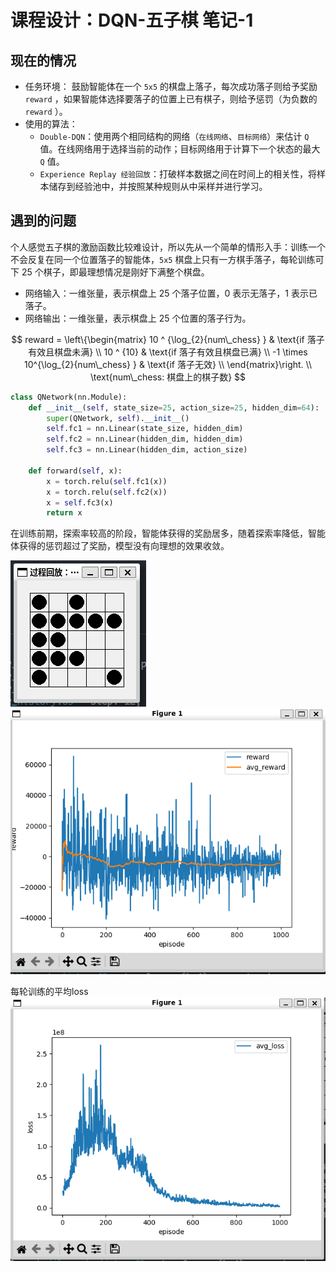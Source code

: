 # 课程设计：DQN-五子棋 笔记-1


## 现在的情况

- 任务环境： 鼓励智能体在一个 `5x5` 的棋盘上落子，每次成功落子则给予奖励 `reward` ，如果智能体选择要落子的位置上已有棋子，则给予惩罚（为负数的 `reward` ）。
- 使用的算法：
  - `Double-DQN`：使用两个相同结构的网络（`在线网络`、`目标网络`）来估计 `Q` 值。在线网络用于选择当前的动作；目标网络用于计算下一个状态的最大 `Q` 值。
  - `Experience Replay 经验回放`：打破样本数据之间在时间上的相关性，将样本储存到经验池中，并按照某种规则从中采样并进行学习。

## 遇到的问题

个人感觉五子棋的激励函数比较难设计，所以先从一个简单的情形入手：训练一个不会反复在同一个位置落子的智能体，`5x5` 棋盘上只有一方棋手落子，每轮训练可下 25 个棋子，即最理想情况是刚好下满整个棋盘。

- 网络输入：一维张量，表示棋盘上 25 个落子位置，0 表示无落子，1 表示已落子。
- 网络输出：一维张量，表示棋盘上 25 个位置的落子行为。

$$
reward = \left\{\begin{matrix} 
   10 ^ {\log_{2}{num\_chess} } & \text{if    落子有效且棋盘未满} \\ 
   10 ^ {10} & \text{if    落子有效且棋盘已满} \\ 
   -1 \times 10^{\log_{2}{num\_chess} } & \text{if    落子无效} \\
\end{matrix}\right. 
\\
\text{num\_chess: 棋盘上的棋子数}
$$

```python
class QNetwork(nn.Module):
    def __init__(self, state_size=25, action_size=25, hidden_dim=64):
        super(QNetwork, self).__init__()
        self.fc1 = nn.Linear(state_size, hidden_dim)
        self.fc2 = nn.Linear(hidden_dim, hidden_dim) 
        self.fc3 = nn.Linear(hidden_dim, action_size)

    def forward(self, x):
        x = torch.relu(self.fc1(x))
        x = torch.relu(self.fc2(x))
        x = self.fc3(x)
        return x
```

在训练前期，探索率较高的阶段，智能体获得的奖励居多，随着探索率降低，智能体获得的惩罚超过了奖励，模型没有向理想的效果收敛。

![alt text](image-1.png)
![alt text](image-2.png)

每轮训练的平均loss
![alt text](image-3.png)
